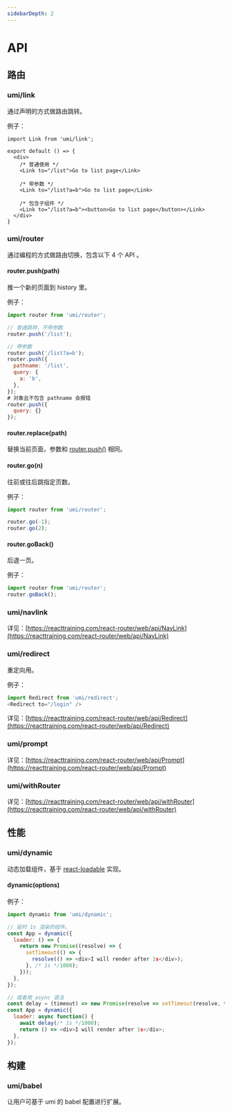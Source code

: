 ```yaml
---
sidebarDepth: 2
---
```


# API

## 路由

### umi/link

通过声明的方式做路由跳转。

例子：

```markup
import Link from 'umi/link';

export default () => {
  <div>
    /* 普通使用 */
    <Link to="/list">Go to list page</Link>

    /* 带参数 */
    <Link to="/list?a=b">Go to list page</Link>

    /* 包含子组件 */
    <Link to="/list?a=b"><button>Go to list page</button></Link>
  </div>
}
```

### umi/router

通过编程的方式做路由切换，包含以下 4 个 API 。

#### router.push(path)

推一个新的页面到 history 里。

例子：

```js
import router from 'umi/router';

// 普通跳转，不带参数
router.push('/list');

// 带参数
router.push('/list?a=b');
router.push({
  pathname: '/list',
  query: {
    a: 'b',
  },
});
# 对象且不包含 pathname 会报错
router.push({
  query: {}
});
```

#### router.replace(path)

替换当前页面，参数和 [router.push()](#router.push\(path\)) 相同。

#### router.go(n)

往前或往后跳指定页数。

例子：

```js
import router from 'umi/router';

router.go(-1);
router.go(2);
```

#### router.goBack()

后退一页。

例子：

```js
import router from 'umi/router';
router.goBack();
```

### umi/navlink

详见：[https://reacttraining.com/react-router/web/api/NavLink](https://reacttraining.com/react-router/web/api/NavLink)

### umi/redirect

重定向用。

例子：

```js
import Redirect from 'umi/redirect';
<Redirect to="/login" />
```

详见：[https://reacttraining.com/react-router/web/api/Redirect](https://reacttraining.com/react-router/web/api/Redirect)

### umi/prompt

详见：[https://reacttraining.com/react-router/web/api/Prompt](https://reacttraining.com/react-router/web/api/Prompt)

### umi/withRouter

详见：[https://reacttraining.com/react-router/web/api/withRouter](https://reacttraining.com/react-router/web/api/withRouter)

## 性能

### umi/dynamic

动态加载组件，基于 [react-loadable](https://github.com/jamiebuilds/react-loadable) 实现。

#### dynamic(options)

例子：

```js
import dynamic from 'umi/dynamic';

// 延时 1s 渲染的组件。
const App = dynamic({
  loader: () => {
    return new Promise((resolve) => {
      setTimeout(() => {
        resolve(() => <div>I will render after 1s</div>);
      }, /* 1s */1000);
    }));
  },
});

// 或者用 async 语法
const delay = (timeout) => new Promise(resolve => setTimeout(resolve, timeout));
const App = dynamic({
  loader: async function() {
    await delay(/* 1s */1000);
    return () => <div>I will render after 1s</div>;
  },
});
```

## 构建

### umi/babel

让用户可基于 umi 的 babel 配置进行扩展。
